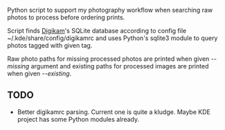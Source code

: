 Python script to support my photography workflow when searching raw
photos to process before ordering prints.

Script finds [Digikam](http://www.digikam.org/)'s SQLite database
according to config file ~/.kde/share/config/digikamrc and uses
Python's sqlite3 module to query photos tagged with given tag.

Raw photo paths for missing processed photos are printed when given
_--missing_ argument and existing paths for processed images are
printed when given _--existing_.

## TODO

* Better digikamrc parsing. Current one is quite a kludge. Maybe KDE
  project has some Python modules already.
